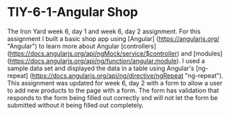 # TIY-6-1-Angular Shop


The Iron Yard week 6, day 1 and week 6, day 2 assignment.  For this assignment I built a basic shop app using [Angular] (https://angularjs.org/ "Angular") to learn more about Angular [controllers] (https://docs.angularjs.org/api/ngMock/service/$controller) and [modules] (https://docs.angularjs.org/api/ng/function/angular.module).  I used a sample data set and displayed the data in a table using Angular's [ng-repeat] (https://docs.angularjs.org/api/ng/directive/ngRepeat "ng-repeat").  This assignment was updated for week 6, day 2 with a form to allow a user to add new products to the page with a form.  The form has validation that responds to the form being filled out correctly snd will not let the form be submitted without it being filled out completely.  